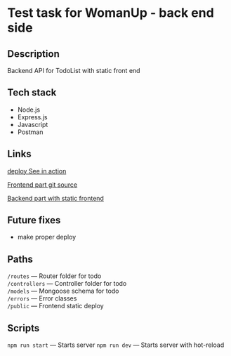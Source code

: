 # Test task for WomanUp - back end side

## Description

Backend API for TodoList with static front end 

## Tech stack

* Node.js
* Express.js
* Javascript
* Postman

## Links

[deploy See in action](http://mestology.nomoredomains.club:3000/) 

[Frontend part git source](https://github.com/Mikeloangel/womanup-frontend) 

[Backend part with static frontend](https://github.com/Mikeloangel/womanup-backend)


## Future fixes
* make proper deploy

## Paths

`/routes` — Router folder for todo  
`/controllers` — Controller folder for todo  
`/models` —  Mongoose schema for todo  
`/errors` — Error classes  
`/public` — Frontend static deploy 

## Scripts

`npm run start` — Starts server 
`npm run dev` — Starts server with hot-reload 

